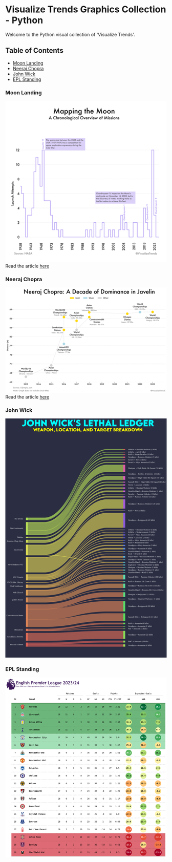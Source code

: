 # Visualize Trends Graphics Collection - Python

Welcome to the Python visual collection of 'Visualize Trends'. 

## Table of Contents

* [Moon Landing](#moon-landing)
* [Neeraj Chopra](#neeraj-chopra)
* [John Wick](#john-wick)
* [EPL Standing](#epl-standing)

### Moon Landing
![Moon Landing](https://github.com/probablyvivek/visualizetrends/blob/main/Moon%20Landing/Moon%20Missions.png?raw=true)
Read the article [here](https://visualizetrends.substack.com/p/weekly-insight-chart-lunar-exploration)

### Neeraj Chopra
![Neeraj Chopra](https://github.com/probablyvivek/visualizetrends/blob/main/Neeraj%20Chopra/Neeraj.png?raw=true)
Read the article [here](https://visualizetrends.substack.com/p/neeraj-chopra-carving-history-with)

### John Wick
![John Wick](https://github.com/probablyvivek/visualizetrends/blob/main/John%20Wick/John%20Wick1.png?raw=true)

### EPL Standing
![EPL Standing](https://github.com/probablyvivek/visualizetrends/blob/main/Random/EPL_Standings_18.png?raw=true)

